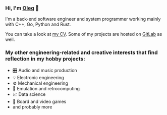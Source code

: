 ### Hi, I'm [Oleg](https://keyoxide.org/hkp/12E87E3B10361CD9D18C279C150BCCE50E7D2580) 👋

I'm a back-end software engineer and system programmer working mainly with C++, Go, Python and Rust.

You can take a look at [my CV](https://github.com/oevseev/oevseev/raw/master/cv.pdf). Some of my projects are hosted on [GitLab](https://gitlab.com/oevseev) as well.

### My other engineering-related and creative interests that find reflection in my hobby projects:

- 🎛 Audio and music production
- 💡 Electronic engineering
- ⚙️ Mechanical engineering
- 💾 Emulation and retrocomputing
- 📈 Data science
- 👾 Board and video games
- and probably more
